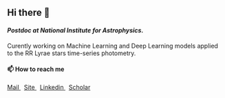 ## Hi there 👋

#### *Postdoc at National Institute for Astrophysics.*   
Curently working on Machine Learning and Deep Learning models applied to the RR Lyrae stars time-series photometry.

#### 📫 How to reach me

<p align="left">
  <a href="mailto:lorenzomonti42@gmail.com">
    Mail
  </a>
  &nbsp;
  <a href="https://lorenzomonti.github.io" target="blank">
    Site
  </a>
  &nbsp;
  <a href="https://www.linkedin.com/in/lorenzo-monti-155a0bb8/" target="blank">
    Linkedin
  </a>
  &nbsp;
  <a href="https://scholar.google.com/citations?user=BFy--4wAAAAJ" target="blank">
    Scholar
  </a>
</p>


<!--
**LorenzoMonti/LorenzoMonti** is a ✨ _special_ ✨ repository because its `README.md` (this file) appears on your GitHub profile.

Here are some ideas to get you started:

- 🔭 I’m currently working on ...
- 🌱 I’m currently learning ...
- 👯 I’m looking to collaborate on ...
- 🤔 I’m looking for help with ...
- 💬 Ask me about ...
- 📫 How to reach me: ...
- 😄 Pronouns: ...
- ⚡ Fun fact: ...
-->
